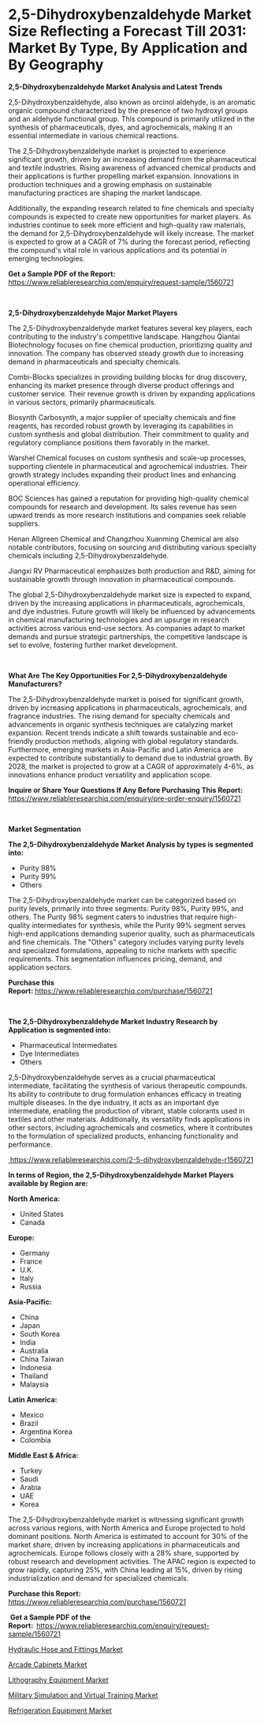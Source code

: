 <p><h1>2,5-Dihydroxybenzaldehyde Market Size Reflecting a Forecast Till 2031: Market By Type, By Application and By Geography</h1></p><p><strong>2,5-Dihydroxybenzaldehyde Market Analysis and Latest Trends</strong></p>
<p><p>2,5-Dihydroxybenzaldehyde, also known as orcinol aldehyde, is an aromatic organic compound characterized by the presence of two hydroxyl groups and an aldehyde functional group. This compound is primarily utilized in the synthesis of pharmaceuticals, dyes, and agrochemicals, making it an essential intermediate in various chemical reactions.</p><p>The 2,5-Dihydroxybenzaldehyde market is projected to experience significant growth, driven by an increasing demand from the pharmaceutical and textile industries. Rising awareness of advanced chemical products and their applications is further propelling market expansion. Innovations in production techniques and a growing emphasis on sustainable manufacturing practices are shaping the market landscape. </p><p>Additionally, the expanding research related to fine chemicals and specialty compounds is expected to create new opportunities for market players. As industries continue to seek more efficient and high-quality raw materials, the demand for 2,5-Dihydroxybenzaldehyde will likely increase. The market is expected to grow at a CAGR of 7% during the forecast period, reflecting the compound's vital role in various applications and its potential in emerging technologies.</p></p>
<p><strong>Get a Sample PDF of the Report:&nbsp;</strong> <a href="https://www.reliableresearchiq.com/enquiry/request-sample/1560721?utm_campaign=1123&utm_medium=2&utm_source=Github&utm_content=ia&utm_term=17112024&utm_id=25-dihydroxybenzaldehyde">https://www.reliableresearchiq.com/enquiry/request-sample/1560721</a></p>
<p>&nbsp;</p>
<p><strong>2,5-Dihydroxybenzaldehyde Major Market Players</strong></p>
<p><p>The 2,5-Dihydroxybenzaldehyde market features several key players, each contributing to the industry's competitive landscape. Hangzhou Qiantai Biotechnology focuses on fine chemical production, prioritizing quality and innovation. The company has observed steady growth due to increasing demand in pharmaceuticals and specialty chemicals.</p><p>Combi-Blocks specializes in providing building blocks for drug discovery, enhancing its market presence through diverse product offerings and customer service. Their revenue growth is driven by expanding applications in various sectors, primarily pharmaceuticals.</p><p>Biosynth Carbosynth, a major supplier of specialty chemicals and fine reagents, has recorded robust growth by leveraging its capabilities in custom synthesis and global distribution. Their commitment to quality and regulatory compliance positions them favorably in the market.</p><p>Warshel Chemical focuses on custom synthesis and scale-up processes, supporting clientele in pharmaceutical and agrochemical industries. Their growth strategy includes expanding their product lines and enhancing operational efficiency.</p><p>BOC Sciences has gained a reputation for providing high-quality chemical compounds for research and development. Its sales revenue has seen upward trends as more research institutions and companies seek reliable suppliers.</p><p>Henan Allgreen Chemical and Changzhou Xuanming Chemical are also notable contributors, focusing on sourcing and distributing various specialty chemicals including 2,5-Dihydroxybenzaldehyde.</p><p>Jiangxi RV Pharmaceutical emphasizes both production and R&D, aiming for sustainable growth through innovation in pharmaceutical compounds.</p><p>The global 2,5-Dihydroxybenzaldehyde market size is expected to expand, driven by the increasing applications in pharmaceuticals, agrochemicals, and dye industries. Future growth will likely be influenced by advancements in chemical manufacturing technologies and an upsurge in research activities across various end-use sectors. As companies adapt to market demands and pursue strategic partnerships, the competitive landscape is set to evolve, fostering further market development.</p></p>
<p>&nbsp;</p>
<p><strong>What Are The Key Opportunities For 2,5-Dihydroxybenzaldehyde Manufacturers?</strong></p>
<p><p>The 2,5-Dihydroxybenzaldehyde market is poised for significant growth, driven by increasing applications in pharmaceuticals, agrochemicals, and fragrance industries. The rising demand for specialty chemicals and advancements in organic synthesis techniques are catalyzing market expansion. Recent trends indicate a shift towards sustainable and eco-friendly production methods, aligning with global regulatory standards. Furthermore, emerging markets in Asia-Pacific and Latin America are expected to contribute substantially to demand due to industrial growth. By 2028, the market is projected to grow at a CAGR of approximately 4-6%, as innovations enhance product versatility and application scope.</p></p>
<p><strong>Inquire or Share Your Questions If Any Before Purchasing This Report:</strong> <a href="https://www.reliableresearchiq.com/enquiry/pre-order-enquiry/1560721?utm_campaign=1123&utm_medium=2&utm_source=Github&utm_content=ia&utm_term=17112024&utm_id=25-dihydroxybenzaldehyde">https://www.reliableresearchiq.com/enquiry/pre-order-enquiry/1560721</a></p>
<p>&nbsp;</p>
<p><strong>Market Segmentation</strong></p>
<p><strong>The 2,5-Dihydroxybenzaldehyde Market Analysis by types is segmented into:</strong></p>
<p><ul><li>Purity 98%</li><li>Purity 99%</li><li>Others</li></ul></p>
<p><p>The 2,5-Dihydroxybenzaldehyde market can be categorized based on purity levels, primarily into three segments: Purity 98%, Purity 99%, and others. The Purity 98% segment caters to industries that require high-quality intermediates for synthesis, while the Purity 99% segment serves high-end applications demanding superior quality, such as pharmaceuticals and fine chemicals. The "Others" category includes varying purity levels and specialized formulations, appealing to niche markets with specific requirements. This segmentation influences pricing, demand, and application sectors.</p></p>
<p><strong>Purchase this Report:&nbsp;</strong><a href="https://www.reliableresearchiq.com/purchase/1560721?utm_campaign=1123&utm_medium=2&utm_source=Github&utm_content=ia&utm_term=17112024&utm_id=25-dihydroxybenzaldehyde">https://www.reliableresearchiq.com/purchase/1560721</a></p>
<p>&nbsp;</p>
<p><strong>The 2,5-Dihydroxybenzaldehyde Market Industry Research by Application is segmented into:</strong></p>
<p><ul><li>Pharmaceutical Intermediates</li><li>Dye Intermediates</li><li>Others</li></ul></p>
<p><p>2,5-Dihydroxybenzaldehyde serves as a crucial pharmaceutical intermediate, facilitating the synthesis of various therapeutic compounds. Its ability to contribute to drug formulation enhances efficacy in treating multiple diseases. In the dye industry, it acts as an important dye intermediate, enabling the production of vibrant, stable colorants used in textiles and other materials. Additionally, its versatility finds applications in other sectors, including agrochemicals and cosmetics, where it contributes to the formulation of specialized products, enhancing functionality and performance.</p></p>
<p><a href="https://www.reliableresearchiq.com/2-5-dihydroxybenzaldehyde-r1560721?utm_campaign=1123&utm_medium=2&utm_source=Github&utm_content=ia&utm_term=17112024&utm_id=25-dihydroxybenzaldehyde">&nbsp;https://www.reliableresearchiq.com/2-5-dihydroxybenzaldehyde-r1560721</a></p>
<p><strong>In terms of Region, the 2,5-Dihydroxybenzaldehyde Market Players available by Region are:</strong></p>
<p>
    <p> <strong> North America: </strong>
        <ul>
            <li>United States</li>
            <li>Canada</li>
        </ul>
        </p> 
    <p> <strong> Europe: </strong>
        <ul>
            <li>Germany</li>
            <li>France</li>
            <li>U.K.</li>
            <li>Italy</li>
            <li>Russia</li>
        </ul>
        </p> 
    <p> <strong> Asia-Pacific: </strong>
        <ul>
            <li>China</li>
            <li>Japan</li>
            <li>South Korea</li>
            <li>India</li>
            <li>Australia</li>
            <li>China Taiwan</li>
            <li>Indonesia</li>
            <li>Thailand</li>
            <li>Malaysia</li>
        </ul>
        </p> 
    <p> <strong> Latin America: </strong>
        <ul>
            <li>Mexico</li>
            <li>Brazil</li>
            <li>Argentina Korea</li>
            <li>Colombia</li>
        </ul>
        </p> 
    <p> <strong> Middle East & Africa: </strong>
        <ul>
            <li>Turkey</li>
            <li>Saudi</li>
            <li>Arabia</li>
            <li>UAE</li>
            <li>Korea</li>
        </ul>
    </p>
    </p>
<p><p>The 2,5-Dihydroxybenzaldehyde market is witnessing significant growth across various regions, with North America and Europe projected to hold dominant positions. North America is estimated to account for 30% of the market share, driven by increasing applications in pharmaceuticals and agrochemicals. Europe follows closely with a 28% share, supported by robust research and development activities. The APAC region is expected to grow rapidly, capturing 25%, with China leading at 15%, driven by rising industrialization and demand for specialized chemicals.</p></p>
<p><strong>Purchase this Report: </strong><a href="https://www.reliableresearchiq.com/purchase/1560721?utm_campaign=1123&utm_medium=2&utm_source=Github&utm_content=ia&utm_term=17112024&utm_id=25-dihydroxybenzaldehyde">https://www.reliableresearchiq.com/purchase/1560721</a></p>
<p>&nbsp;<strong>Get a Sample PDF of the Report:&nbsp;&nbsp;</strong><a href="https://www.reliableresearchiq.com/enquiry/request-sample/1560721?utm_campaign=1123&utm_medium=2&utm_source=Github&utm_content=ia&utm_term=17112024&utm_id=25-dihydroxybenzaldehyde">https://www.reliableresearchiq.com/enquiry/request-sample/1560721</a></p>
<p><strong></strong></p>
<p><p><a href="https://www.linkedin.com/pulse/hydraulic-hose-fittings-market-growth-segmentation-regional-analysis-tmo7c?utm_campaign=1123&utm_medium=2&utm_source=Github&utm_content=ia&utm_term=17112024&utm_id=25-dihydroxybenzaldehyde">Hydraulic Hose and Fittings Market</a></p><p><a href="https://issuu.com/reportprime-2/docs/arcade-cabinets-market-size-2030.pp_ae47aa21a5689b?utm_campaign=1123&utm_medium=2&utm_source=Github&utm_content=ia&utm_term=17112024&utm_id=25-dihydroxybenzaldehyde">Arcade Cabinets Market</a></p><p><a href="https://www.linkedin.com/pulse/global-lithography-equipment-market-sector2024-2031-metrics-strategic-26ewc?utm_campaign=1123&utm_medium=2&utm_source=Github&utm_content=ia&utm_term=17112024&utm_id=25-dihydroxybenzaldehyde">Lithography Equipment Market</a></p><p><a href="https://issuu.com/reportprime-2/docs/military-simulation-and-virtual-tra_92635d8c8cc2fb?utm_campaign=1123&utm_medium=2&utm_source=Github&utm_content=ia&utm_term=17112024&utm_id=25-dihydroxybenzaldehyde">Military Simulation and Virtual Training Market</a></p><p><a href="https://www.linkedin.com/pulse/refrigeration-equipment-market-size-status-forecast-2024-2031-ryzvc?utm_campaign=1123&utm_medium=2&utm_source=Github&utm_content=ia&utm_term=17112024&utm_id=25-dihydroxybenzaldehyde">Refrigeration Equipment Market</a></p></p>